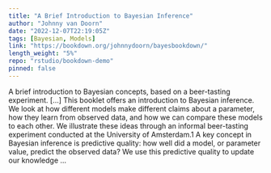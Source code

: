 ```yaml
---
title: "A Brief Introduction to Bayesian Inference"
author: "Johnny van Doorn"
date: "2022-12-07T22:19:05Z"
tags: [Bayesian, Models]
link: "https://bookdown.org/johnnydoorn/bayesbookdown/"
length_weight: "5%"
repo: "rstudio/bookdown-demo"
pinned: false
---
```


A brief introduction to Bayesian concepts, based on a beer-tasting experiment. [...] This booklet offers an introduction to Bayesian inference. We look at how different models make different claims about a parameter, how they learn from observed data, and how we can compare these models to each other. We illustrate these ideas through an informal beer-tasting experiment conducted at the University of Amsterdam.1
A key concept in Bayesian inference is predictive quality: how well did a model, or parameter value, predict the observed data? We use this predictive quality to update our knowledge ...
